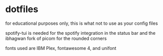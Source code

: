 # dotfiles
for educational purposes only, this is what not to use as your config files

spotify-tui is needed for the spotify integration in the status bar and the ibhagwan fork of picom for the rounded corners

fonts used are IBM Plex, fontawesome 4, and unifont
